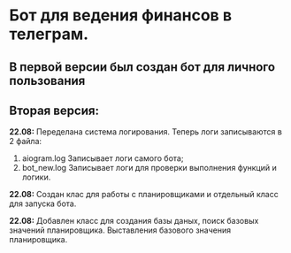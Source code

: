 # Бот для ведения финансов в телеграм.

## В первой версии был создан бот для личного пользования

## Вторая версия:

**22.08:** 
Переделана система логирования. Теперь логи записываются в 2 файла:

1. aiogram.log Записывает логи самого бота;
2. bot_new.log Записывает логи для проверки выполнения функций и логики.

**22.08:**
Создан клас для работы с планировщиками и отдельный класс для запуска бота.

**22.08:**
Добавлен класс для создания базы даных, поиск базовых значений планировщика. Выставления базового значения планировщика.